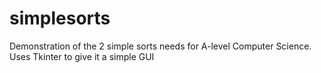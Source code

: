 # simplesorts
Demonstration of the 2 simple sorts needs for A-level Computer Science. Uses Tkinter to give it a simple GUI
